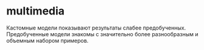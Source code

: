 # multimedia


Кастомные модели показывают результаты слабее предобученных. Предобученные модели знакомы с значительно более разнообразным и объемным набором примеров.
